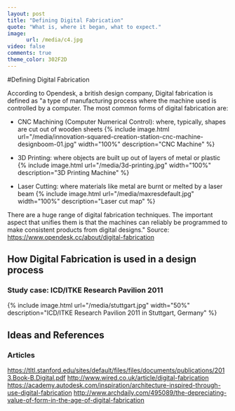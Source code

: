 ```yaml
---
layout: post
title: "Defining Digital Fabrication"
quote: "What is, where it began, what to expect."
image:
      url: /media/c4.jpg
video: false
comments: true
theme_color: 302F2D
---
```


#Defining Digital Fabrication

According to Opendesk, a british design company, Digital fabrication is defined as "a type of manufacturing process where the machine used is controlled by a computer. The most common forms of digital fabrication are:

- CNC Machining (Computer Numerical Control): where, typically, shapes are cut out of wooden sheets
{% include image.html url="/media/innovation-squared-creation-station-cnc-machine-designboom-01.jpg" width="100%" description="CNC Machine" %}

- 3D Printing: where objects are built up out of layers of metal or plastic
{% include image.html url="/media/3d-printing.jpg" width="100%" description="3D Printing Machine" %}

- Laser Cutting: where materials like metal are burnt or melted by a laser beam
{% include image.html url="/media/maxresdefault.jpg" width="100%" description="Laser cut map" %}

There are a huge range of digital fabrication techniques. The important aspect that unifies them is that the machines can reliably be programmed to make consistent products from digital designs."
Source: https://www.opendesk.cc/about/digital-fabrication

## How Digital Fabrication is used in a design process

### Study case: ICD/ITKE Research Pavilion 2011

{% include image.html url="/media/stuttgart.jpg" width="50%" description="ICD/ITKE Research Pavilion 2011 in Stuttgart, Germany" %}

## Ideas and References

### Articles

https://tltl.stanford.edu/sites/default/files/files/documents/publications/2013.Book-B.Digital.pdf
http://www.wired.co.uk/article/digital-fabrication
https://academy.autodesk.com/inspiration/architecture-inspired-through-use-digital-fabrication
http://www.archdaily.com/495089/the-depreciating-value-of-form-in-the-age-of-digital-fabrication
